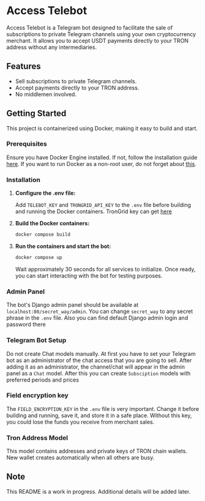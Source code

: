 # Access Telebot

Access Telebot is a Telegram bot designed to facilitate the sale of subscriptions to private Telegram channels using your own cryptocurrency merchant. It allows you to accept USDT payments directly to your TRON address without any intermediaries.

## Features

- Sell subscriptions to private Telegram channels.
- Accept payments directly to your TRON address.
- No middlemen involved.

## Getting Started

This project is containerized using Docker, making it easy to build and start.

### Prerequisites

Ensure you have Docker Engine installed. If not, follow the installation guide [here](https://docs.docker.com/engine/install/). If you want to run Docker as a non-root user, do not forget about [this](https://docs.docker.com/engine/install/linux-postinstall/#manage-docker-as-a-non-root-user).

### Installation

1. **Configure the .env file:**

   Add `TELEBOT_KEY` and `TRONGRID_API_KEY` to the `.env` file before building and running the Docker containers. TronGrid key can get [here](https://www.trongrid.io/register)

2. **Build the Docker containers:**

   ```sh
   docker compose build
   ```

3. **Run the containers and start the bot:**

   ```sh
   docker compose up
   ```

   Wait approximately 30 seconds for all services to initialize. Once ready, you can start interacting with the bot for testing purposes.

### Admin Panel

The bot's Django admin panel should be available at `localhost:80/secret_way/admin`. You can change `secret_way` to any secret phrase in the `.env` file. Also you can find default Django admin login and password there

### Telegram Bot Setup

Do not create Chat models manually. At first you have to set your Telegram bot as an administrator of the chat access that you are going to sell. After adding it as an administrator, the channel/chat will appear in the admin panel as a `Chat` model. After this you can create `Subsciption` models with preferred periods and prices

### Field encryption key

The `FIELD_ENCRYPTION_KEY` in the `.env` file is very important. Change it before building and running, save it, and store it in a safe place. Without this key, you could lose the funds you receive from merchant sales.

### Tron Address Model

This model contains addresses and private keys of TRON chain wallets. New wallet creates automatically when all others are busy.

## Note

This README is a work in progress. Additional details will be added later.

